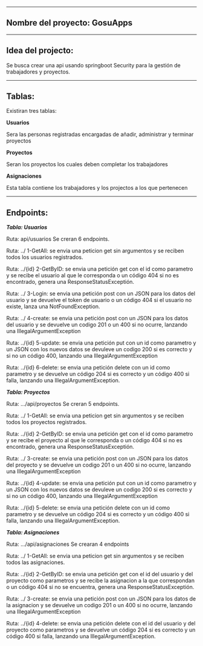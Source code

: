 ----
Nombre del proyecto: GosuApps
----

----
Idea del projecto:
----

Se busca crear una api usando springboot Security para la gestión de trabajadores y proyectos.

----
Tablas:
----

Existiran tres tablas:

**Usuarios**

Sera las personas registradas encargadas de añadir, administrar y terminar proyectos

**Proyectos**

Seran los proyectos los cuales deben completar los trabajadores

**Asignaciones**

Esta tabla contiene los trabajadores y los projectos a los que pertenecen

----
Endpoints:
----

***Tabla: Usuarios***

Ruta: api/usuarios
Se creran 6 endpoints.


  Ruta: ../
  1-GetAll: se envia una peticion get sin argumentos y se reciben todos los usuarios registrados.

  Ruta: ../{id}
  2-GetByID: se envia una petición get con el id como parametro y se recibe el usuario al que le corresponda o un código 404 si no es encontrado, genera una ResponseStatusExceptión.

  Ruta: ../
  3-Login: se envia una petición post con un JSON para los datos del usuario y se devuelve el token de usuario o un código 404 si el usuario no existe, lanza una NotFoundException.

  Ruta: ../
  4-create: se envia una petición post con un JSON para los datos del usuario y se devuelve un codigo 201 o un 400 si no ocurre, lanzando una IllegalArgumentException

  Ruta: ../{id}
  5-update: se envia una petición put con un id como parametro y un JSON con los nuevos datos se devuleve un codigo 200 si es correcto y si no un código 400, lanzando una IllegalArgumentException

  Ruta: ../{id}
  6-delete: se envia una petición delete con un id como parametro y se devuelve un código 204 si es correcto y un código 400 si falla, lanzando una IllegalArgumentException.

  
***Tabla: Proyectos***

Ruta: .../api/proyectos
Se creran 5 endpoints.

  Ruta: ../
  1-GetAll: se envia una peticion get sin argumentos y se reciben todos los proyectos registrados.

  Ruta: ../{id}
  2-GetByID: se envia una petición get con el id como parametro y se recibe el proyecto al que le corresponda o un código 404 si no es encontrado, genera una ResponseStatusExceptión.
  
  Ruta: ../
  3-create: se envia una petición post con un JSON para los datos del proyecto y se devuelve un codigo 201 o un 400 si no ocurre, lanzando una IllegalArgumentException

  Ruta: ../{id}
  4-update: se envia una petición put con un id como parametro y un JSON con los nuevos datos se devuleve un codigo 200 si es correcto y si no un código 400, lanzando una IllegalArgumentException

  Ruta: ../{id}
  5-delete: se envia una petición delete con un id como parametro y se devuelve un código 204 si es correcto y un código 400 si falla, lanzando una IllegalArgumentException.


***Tabla: Asignaciones***

Ruta: .../api/asignaciones
Se crearan 4 endpoints

  Ruta: ../
  1-GetAll: se envia una peticion get sin argumentos y se reciben todos las asignaciones.

  Ruta: ../{id}
  2-GetByID: se envia una petición get con el id del usuario y del proyecto como parametros y se recibe la asignacion a la que correspondan o un código 404 si no se encuentra, genera una ResponseStatusExceptión.
  
  Ruta: ../
  3-create: se envia una petición post con un JSON para los datos de la asignacion y se devuelve un codigo 201 o un 400 si no ocurre, lanzando una IllegalArgumentException

  Ruta: ../{id}
  4-delete: se envia una petición delete con el id del usuario y del proyecto como parametros y se devuelve un código 204 si es correcto y un código 400 si falla, lanzando una IllegalArgumentException.









  
